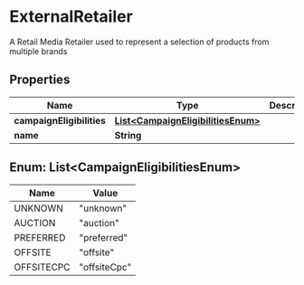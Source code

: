 

# ExternalRetailer

A Retail Media Retailer used to represent a selection of products from multiple brands

## Properties

| Name | Type | Description | Notes |
|------------ | ------------- | ------------- | -------------|
|**campaignEligibilities** | [**List&lt;CampaignEligibilitiesEnum&gt;**](#List&lt;CampaignEligibilitiesEnum&gt;) |  |  [optional] |
|**name** | **String** |  |  |



## Enum: List&lt;CampaignEligibilitiesEnum&gt;

| Name | Value |
|---- | -----|
| UNKNOWN | &quot;unknown&quot; |
| AUCTION | &quot;auction&quot; |
| PREFERRED | &quot;preferred&quot; |
| OFFSITE | &quot;offsite&quot; |
| OFFSITECPC | &quot;offsiteCpc&quot; |



